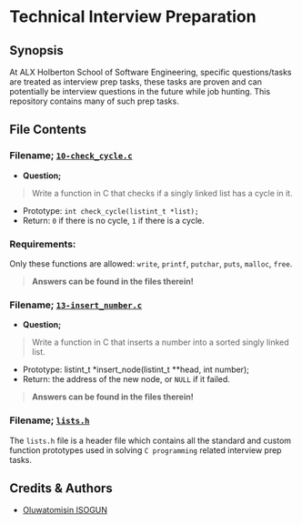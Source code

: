 # Technical Interview Preparation

## Synopsis
At ALX Holberton School of Software Engineering, specific questions/tasks are treated as interview prep tasks, these tasks are proven and can potentially be interview questions in the future while job hunting. This repository contains many of such prep tasks.

## File Contents
### Filename; **[`10-check_cycle.c`](https://github.com/TosinISOGUN/technical_interview_preparation/blob/main/10-check_cycle.c)**
- **Question;**
> Write a function in C that checks if a singly linked list has a cycle in it.

- Prototype: `int check_cycle(listint_t *list);`
- Return: `0` if there is no cycle, `1` if there is a cycle.

### Requirements:

Only these functions are allowed: `write`, `printf`, `putchar`, `puts`, `malloc`, `free`.
> **Answers can be found in the files therein!**

### Filename; **[`13-insert_number.c`](https://github.com/TosinISOGUN/technical_interview_preparation/blob/main/13-insert_number.c)**

- **Question;**
> Write a function in C that inserts a number into a sorted singly linked list.

- Prototype: listint_t *insert_node(listint_t **head, int number);
- Return: the address of the new node, or `NULL` if it failed.
> **Answers can be found in the files therein!**

### Filename; **[`lists.h`](https://github.com/TosinISOGUN/technical_interview_preparation/blob/main/lists.h)**
The `lists.h` file is a header file which contains all the standard and custom function prototypes used in solving `C programming` related interview prep tasks.

## Credits & Authors
- [Oluwatomisin ISOGUN](https://@github.com/TosinISOGUN)
